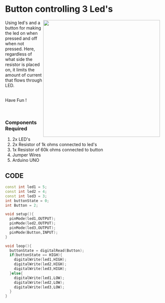 <h1>Button controlling 3 Led's</h1>

<div>
    <img width=380 align=right src="https://github.com/Curovearth/Dive-into-Electronics/blob/main/Basics%202/03-Button%20controlling%203%20Led's/button%20and%20led's.png">
    <p>Using led's and a button for making the led on when pressed and off when not pressed. Here, regardless of what side the resistor is placed on, it limits the amount of current that flows through LED.<br><br>
        
      
  Have Fun !</p><br>
    
  <h3>Components Required</h3>
  <ol>
    <li>2x LED's</li>
    <li>2x Resistor of 1k ohms connected to led's</li>
    <li>1x Resistor of 60k ohms connected to button</li>
    <li>Jumper Wires</li>
    <li>Arduino UNO</li>
  </ol>
    
</div>


  
## CODE
```C++
const int led1 = 5;
const int led2 = 4;
const int led3 = 3;
int buttonState = 0;
int Button = 2;

void setup(){
  pinMode(led1,OUTPUT);
  pinMode(led2,OUTPUT);
  pinMode(led3,OUTPUT);
  pinMode(Button,INPUT);
}

void loop(){
  buttonState = digitalRead(Button);
  if(buttonState == HIGH){
    digitalWrite(led1,HIGH);
    digitalWrite(led2,HIGH);
    digitalWrite(led3,HIGH);
  }else{
    digitalWrite(led1,LOW);
    digitalWrite(led2,LOW);
    digitalWrite(led3,LOW);
  }
}

```
